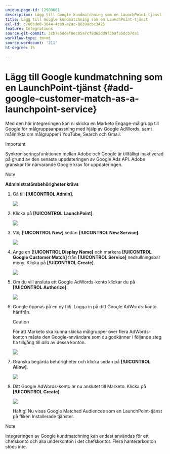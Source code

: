 ```yaml
---
unique-page-id: 12980661
description: Lägg till Google kundmatchning som en LaunchPoint-tjänst - Marketo Docs - Produktdokumentation
title: Lägg till Google kundmatchning som en LaunchPoint-tjänst
exl-id: c780bde0-3044-4c89-a2ac-88398cbc3425
feature: Integrations
source-git-commit: 3cb7e5ddef8ec05a7cf8d65dd9f3bafa5dcb7da1
workflow-type: tm+mt
source-wordcount: '211'
ht-degree: 1%

---
```


# Lägg till Google kundmatchning som en LaunchPoint-tjänst {#add-google-customer-match-as-a-launchpoint-service}

Med den här integreringen kan ni skicka en Marketo Engage-målgrupp till Google för målgruppsanpassning med hjälp av Google AdWords, samt målinrikta om målgrupper i YouTube, Search och Gmail.

>[!IMPORTANT]
>
>Synkroniseringsfunktionen mellan Adobe och Google är tillfälligt inaktiverad på grund av den senaste uppdateringen av Google Ads API.  Adobe granskar för närvarande Google krav för uppdateringen.

>[!NOTE]
>
>**Administratörsbehörigheter krävs**

1. Gå till **[!UICONTROL Admin]**.

   ![](assets/admin.png)

1. Klicka på **[!UICONTROL LaunchPoint]**.

   ![](assets/image2014-12-5-14-3a35-3a27.png)

1. Välj **[!UICONTROL New]** sedan **[!UICONTROL New Service]**.

   ![](assets/image2014-12-5-14-3a37-3a33.png)

1. Ange en **[!UICONTROL Display Name]** och markera **[!UICONTROL Google Customer Match]** från **[!UICONTROL Service]** nedrullningsbar meny. Klicka på **[!UICONTROL Create]**.

   ![](assets/chooseservice.png)

1. Om du vill ansluta ett Google AdWords-konto klickar du på **[!UICONTROL Authorize]**.

   ![](assets/authorizeaccount-1.png)

1. Google öppnas på en ny flik. Logga in på ditt Google AdWords-konto härifrån.

   >[!CAUTION]
   >
   >För att Marketo ska kunna skicka målgrupper över flera AdWords-konton måste den Google-användare som du godkänner i följande steg ha tillgång till _alla_ av dessa konton.

   ![](assets/chooseaccount.png)

1. Granska begärda behörigheter och klicka sedan på **[!UICONTROL Allow]**.

   ![](assets/reviewpermissions.png)

1. Ditt Google AdWords-konto är nu anslutet till Marketo. Klicka på **[!UICONTROL Create]**.

   ![](assets/authorizesuccess.png)

   Häftig! Nu visas Google Matched Audiences som en LaunchPoint-tjänst på fliken Installerade tjänster.

>[!NOTE]
>
>Integreringen av Google kundmatchning kan endast användas för ett chefskonto och alla underkonton i det chefskontot. Flera hanterarkonton stöds inte.
